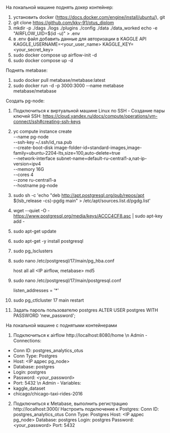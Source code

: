 На локальной машине поднять докер контейнер:
1. установить docker (https://docs.docker.com/engine/install/ubuntu/), git
2. git clone https://github.com/kkv-91/otus_diplom
3. mkdir -p ./dags ./logs ./plugins ./config ./data ./data_worked
echo -e "AIRFLOW_UID=$(id -u)" > .env
4. в .env файл добавить данные для авторизации в KAGGLE API  
   KAGGLE_USERNAME=<your_user_name>
   KAGGLE_KEY=<your_secret_key>
5.  sudo docker compose up airflow-init -d  
6.  sudo docker compose up -d
   
Поднять metabase:
1. sudo docker pull metabase/metabase:latest
2. sudo docker run -d -p 3000:3000 --name metabase metabase/metabase

Создать pg-node:
1. Подключиться к виртуальной машине Linux по SSH - Создание пары ключей SSH: https://cloud.yandex.ru/docs/compute/operations/vm-connect/ssh#creating-ssh-keys
2. yc compute instance create \
    --name pg-node \
    --ssh-key ~/.ssh/id_rsa.pub \
    --create-boot-disk image-folder-id=standard-images,image-family=ubuntu-2204-lts,size=100,auto-delete=true \
    --network-interface subnet-name=default-ru-central1-a,nat-ip-version=ipv4 \
    --memory 16G \
    --cores 4 \
    --zone ru-central1-a \
    --hostname pg-node
3. sudo sh -c 'echo "deb http://apt.postgresql.org/pub/repos/apt $(lsb_release -cs)-pgdg main" > /etc/apt/sources.list.d/pgdg.list'
4. wget --quiet -O - https://www.postgresql.org/media/keys/ACCC4CF8.asc | sudo apt-key add -
5. sudo apt-get update
6. sudo apt-get -y install postgresql
7. sudo pg_lsclusters 
8. sudo nano /etc/postgresql/17/main/pg_hba.conf
  
    host    all             all              <IP airflow, metabase>                       md5

9. sudo nano /etc/postgresql/17/main/postgresql.conf
        
    listen_addresses = '*'
   
10. sudo pg_ctlcluster 17 main restart

5. Задать пароль пользователю postgres
ALTER USER postgres WITH PASSWORD 'new_password';

На локальной машине с поднятыми контейнерами
1. Подключиться к airflow
http://localhost:8080/home \n
Admin - Connections:
- Conn ID: postgres_analytics_otus
- Conn Type: Postgres
- Host: <IP адрес pg_node>
- Database: postgres
- Login: postgres
- Password: <your_password>
- Port: 5432 \n
Admin - Variables:
- kaggle_dataset
- chicago/chicago-taxi-rides-2016

2. Подключиться к Metabase, выполнить регистрацию
http://localhost:3000/
Настроить подключение к Postgres:
			Conn ID: postgres_analytics_otus
			Conn Type: Postgres
			Host: <IP адрес pg_node>
			Database: postgres
			Login: postgres
  			Password: <your_password>
			Port: 5432
